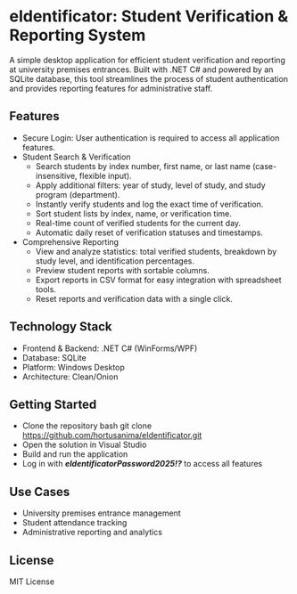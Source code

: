 # eIdentificator: Student Verification & Reporting System
A simple desktop application for efficient student verification and reporting at university premises entrances. Built with .NET C# and powered by an SQLite database, this tool streamlines the process of student authentication and provides reporting features for administrative staff.

## Features
- Secure Login: User authentication is required to access all application features.
- Student Search & Verification
  - Search students by index number, first name, or last name (case-insensitive, flexible input).
  - Apply additional filters: year of study, level of study, and study program (department).
  - Instantly verify students and log the exact time of verification.
  - Sort student lists by index, name, or verification time.
  - Real-time count of verified students for the current day.
  - Automatic daily reset of verification statuses and timestamps.
- Comprehensive Reporting
  - View and analyze statistics: total verified students, breakdown by study level, and identification percentages.
  - Preview student reports with sortable columns.
  - Export reports in CSV format for easy integration with spreadsheet tools.
  - Reset reports and verification data with a single click.

## Technology Stack
- Frontend & Backend: .NET C# (WinForms/WPF)
- Database: SQLite
- Platform: Windows Desktop
- Architecture: Clean/Onion

## Getting Started
- Clone the repository bash git clone https://github.com/hortusanima/eIdentificator.git
- Open the solution in Visual Studio
- Build and run the application
- Log in with _**eIdentificatorPassword2025!?**_ to access all features

## Use Cases
- University premises entrance management
- Student attendance tracking
- Administrative reporting and analytics

## License
MIT License

